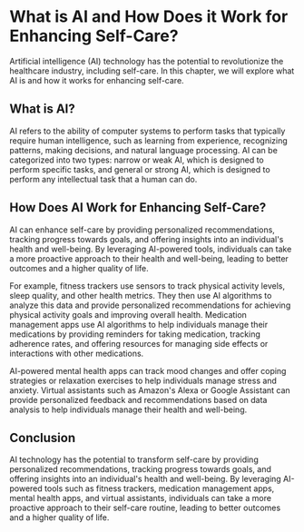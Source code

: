 What is AI and How Does it Work for Enhancing Self-Care?
==================================================================================================================

Artificial intelligence (AI) technology has the potential to revolutionize the healthcare industry, including self-care. In this chapter, we will explore what AI is and how it works for enhancing self-care.

What is AI?
-----------

AI refers to the ability of computer systems to perform tasks that typically require human intelligence, such as learning from experience, recognizing patterns, making decisions, and natural language processing. AI can be categorized into two types: narrow or weak AI, which is designed to perform specific tasks, and general or strong AI, which is designed to perform any intellectual task that a human can do.

How Does AI Work for Enhancing Self-Care?
-----------------------------------------

AI can enhance self-care by providing personalized recommendations, tracking progress towards goals, and offering insights into an individual's health and well-being. By leveraging AI-powered tools, individuals can take a more proactive approach to their health and well-being, leading to better outcomes and a higher quality of life.

For example, fitness trackers use sensors to track physical activity levels, sleep quality, and other health metrics. They then use AI algorithms to analyze this data and provide personalized recommendations for achieving physical activity goals and improving overall health. Medication management apps use AI algorithms to help individuals manage their medications by providing reminders for taking medication, tracking adherence rates, and offering resources for managing side effects or interactions with other medications.

AI-powered mental health apps can track mood changes and offer coping strategies or relaxation exercises to help individuals manage stress and anxiety. Virtual assistants such as Amazon's Alexa or Google Assistant can provide personalized feedback and recommendations based on data analysis to help individuals manage their health and well-being.

Conclusion
----------

AI technology has the potential to transform self-care by providing personalized recommendations, tracking progress towards goals, and offering insights into an individual's health and well-being. By leveraging AI-powered tools such as fitness trackers, medication management apps, mental health apps, and virtual assistants, individuals can take a more proactive approach to their self-care routine, leading to better outcomes and a higher quality of life.
